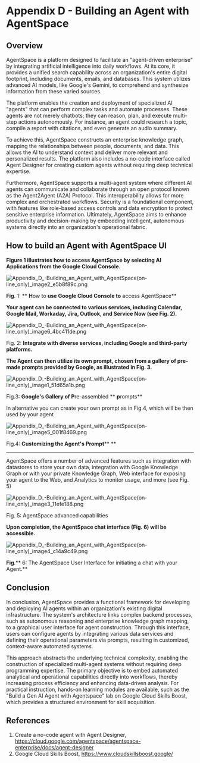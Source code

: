 # Appendix D - Building an Agent with AgentSpace

## Overview

AgentSpace is a platform designed to facilitate an "agent-driven enterprise" by integrating artificial intelligence into daily workflows. At its core, it provides a unified search capability across an organization's entire digital footprint, including documents, emails, and databases. This system utilizes advanced AI models, like Google's Gemini, to comprehend and synthesize information from these varied sources.

The platform enables the creation and deployment of specialized AI "agents" that can perform complex tasks and automate processes. These agents are not merely chatbots; they can reason, plan, and execute multi-step actions autonomously. For instance, an agent could research a topic, compile a report with citations, and even generate an audio summary.

To achieve this, AgentSpace constructs an enterprise knowledge graph, mapping the relationships between people, documents, and data. This allows the AI to understand context and deliver more relevant and personalized results. The platform also includes a no-code interface called Agent Designer for creating custom agents without requiring deep technical expertise.

Furthermore, AgentSpace supports a multi-agent system where different AI agents can communicate and collaborate through an open protocol known as the Agent2Agent (A2A) Protocol. This interoperability allows for more complex and orchestrated workflows. Security is a foundational component, with features like role-based access controls and data encryption to protect sensitive enterprise information. Ultimately, AgentSpace aims to enhance productivity and decision-making by embedding intelligent, autonomous systems directly into an organization's operational fabric.

## How to build an Agent with AgentSpace UI

**Figure 1 illustrates how to access AgentSpace by selecting AI Applications from the Google Cloud Console.**

![Appendix_D_-_Building_an_Agent_with_AgentSpace_(on-line_only)_image2_e5b8f89c.png](../images/Appendix_D_-_Building_an_Agent_with_AgentSpace_(on-line_only)_image2_e5b8f89c.png)

**Fig**. 1: ** **H**ow to **use Google Cloud Console to** access AgentSpace**

**Your agent can be connected to various services, including Calendar, Google Mail, Workaday, Jira, Outlook, and Service Now (see Fig. 2).**

![Appendix_D_-_Building_an_Agent_with_AgentSpace_(on-line_only)_image6_4bc411de.png](../images/Appendix_D_-_Building_an_Agent_with_AgentSpace_(on-line_only)_image6_4bc411de.png)

Fig. 2: **Integrate with diverse services, including Google and third-party platforms.**

**The Agent can then utilize its own prompt, chosen from a gallery of pre-made prompts provided by Google, as illustrated in Fig. 3.**

![Appendix_D_-_Building_an_Agent_with_AgentSpace_(on-line_only)_image1_51d65a1b.png](../images/Appendix_D_-_Building_an_Agent_with_AgentSpace_(on-line_only)_image1_51d65a1b.png)

Fig.3: **Google's Gallery of P**re-assembled ** **p**rompts**

In alternative you can create your own prompt as in Fig.4, which will be then used by your agent

![Appendix_D_-_Building_an_Agent_with_AgentSpace_(on-line_only)_image5_001f8469.png](../images/Appendix_D_-_Building_an_Agent_with_AgentSpace_(on-line_only)_image5_001f8469.png)

Fig.4: **Customizing the Agent's Prompt****  **

** **

AgentSpace offers a number of advanced features such as integration with datastores to store your own data, integration with Google Knowledge Graph or with your private Knowledge Graph, Web interface for exposing your agent to the Web, and Analytics to monitor usage, and more (see Fig. 5) 

![Appendix_D_-_Building_an_Agent_with_AgentSpace_(on-line_only)_image3_11efe188.png](../images/Appendix_D_-_Building_an_Agent_with_AgentSpace_(on-line_only)_image3_11efe188.png)

Fig. 5: AgentSpace advanced capabilities 

**Upon completion, the AgentSpace chat interface (Fig. 6) will be accessible.**

![Appendix_D_-_Building_an_Agent_with_AgentSpace_(on-line_only)_image4_c14a9c49.png](../images/Appendix_D_-_Building_an_Agent_with_AgentSpace_(on-line_only)_image4_c14a9c49.png)

**Fig**.** 6: The AgentSpace User Interface for initiating a chat with your Agent.**

## Conclusion

In conclusion, AgentSpace provides a functional framework for developing and deploying AI agents within an organization's existing digital infrastructure. The system's architecture links complex backend processes, such as autonomous reasoning and enterprise knowledge graph mapping, to a graphical user interface for agent construction. Through this interface, users can configure agents by integrating various data services and defining their operational parameters via prompts, resulting in customized, context-aware automated systems.

This approach abstracts the underlying technical complexity, enabling the construction of specialized multi-agent systems without requiring deep programming expertise. The primary objective is to embed automated analytical and operational capabilities directly into workflows, thereby increasing process efficiency and enhancing data-driven analysis. For practical instruction, hands-on learning modules are available, such as the "Build a Gen AI Agent with Agentspace" lab on Google Cloud Skills Boost, which provides a structured environment for skill acquisition.

## References

1. Create a no-code agent with Agent Designer, https://cloud.google.com/agentspace/agentspace-enterprise/docs/agent-designer 
2. Google Cloud Skills Boost, https://www.cloudskillsboost.google/ 